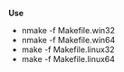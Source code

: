 
**Use**
- nmake -f Makefile.win32
- nmake -f Makefile.win64
- make -f Makefile.linux32
- make -f Makefile.linux64


